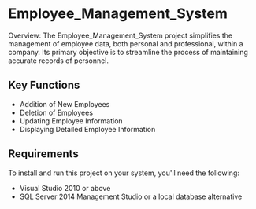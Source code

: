 # Employee_Management_System

Overview: The Employee_Management_System project simplifies the management of employee data, both personal and professional, within a company. Its primary objective is to streamline the process of maintaining accurate records of personnel.

## Key Functions
* Addition of New Employees
* Deletion of Employees
* Updating Employee Information
* Displaying Detailed Employee Information 

## Requirements

To install and run this project on your system, you'll need the following:

* Visual Studio 2010 or above
* SQL Server 2014 Management Studio or a local database alternative
